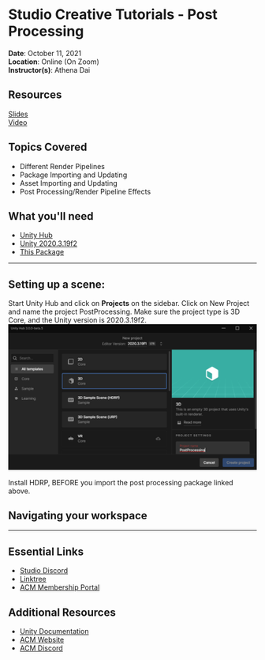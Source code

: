 # Studio Creative Tutorials - Post Processing
 
**Date**: October 11, 2021<br>
**Location**: Online (On Zoom)<br>
**Instructor(s)**: Athena Dai
 
## Resources
[Slides]()<br>
[Video]()<br>
 
## Topics Covered
* Different Render Pipelines
* Package Importing and Updating
* Asset Importing and Updating
* Post Processing/Render Pipeline Effects
 
## What you'll need
* [Unity Hub](https://unity.com/download)
* [Unity 2020.3.19f2](https://unity3d.com/unity/qa/lts-releases)
* [This Package](https://drive.google.com/file/d/1c-HtCTB4gnkF9j676lfUNTWDpNo5VmZx/view?usp=sharing)
---
## Setting up a scene:
Start Unity Hub and click on **Projects** on the sidebar. Click on New Project and name the project PostProcessing. Make sure the project type is 3D Core, and the Unity version is 2020.3.19f2.
![ScreenShot](Screenshots/PostProcessCreation.png)<br>

Install HDRP, BEFORE you import the post processing package linked above.
 
## Navigating your workspace

---

## Essential Links
- [Studio Discord](https://discord.com/invite/bBk2Mcw)
- [Linktree](https://linktr.ee/acmstudio)
- [ACM Membership Portal](https://members.uclaacm.com/)
## Additional Resources
- [Unity Documentation](https://docs.unity3d.com/Manual/index.html)
- [ACM Website](https://www.uclaacm.com/)
- [ACM Discord](https://discord.com/invite/eWmzKsY)
 
 
